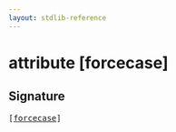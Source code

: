 ```yaml
---
layout: stdlib-reference
---
```


# attribute [forcecase]

## Signature

<pre>
[<a href="/stdlib-reference/attributes/forcecase">forcecase</a>]
</pre>

